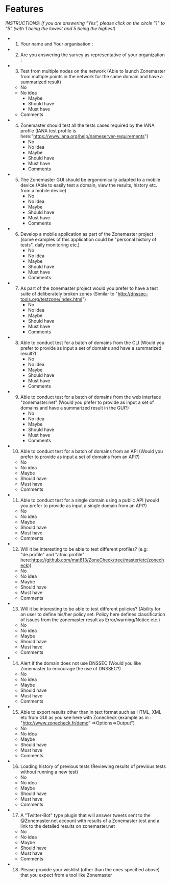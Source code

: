 # Features

*INSTRUCTIONS: If you are answering "Yes", please click on the circle "1" to "5"
(with 1 being the lowest and 5 being the highest)* 

  * 1. Your name and  Your organisation : 
  * 2. Are you answering the survey as representative of your organization :   
  * 3. Test from multiple nodes on the network (Able to launch Zonemaster from
     multiple points in the network for the same domain and have a summarized
     result)
	* No 
	* No idea
        * Maybe
        * Should have
        * Must have 
	* Comments
  * 4. Zonemaster should test all the tests cases required by the IANA profile
    (IANA test profile is here:"https://www.iana.org/help/nameserver-requirements")
        * No
        * No idea
        * Maybe
        * Should have
        * Must have
        * Comments
  * 5. The Zonemaster GUI should be ergonomically adapted to a mobile device (Able
     to easily test a domain, view the results, history etc. from a mobile
     device)
        * No
        * No idea
        * Maybe
        * Should have
        * Must have
        * Comments 
  * 6. Develop a mobile application as part of the Zonemaster project (some
    examples of this application could be "personal history of tests", daily
    monitoring etc.)
        * No
        * No idea
        * Maybe
        * Should have
        * Must have
        * Comments
  * 7. As part of the zonemaster project would you prefer to have a test suite of
    deliberately broken zones (Similar to "http://dnssec-tools.org/testzone/index.html")
        * No
        * No idea
        * Maybe
        * Should have
        * Must have
        * Comments
  * 8. Able to conduct test for a batch of domains from the CLI (Would you prefer to provide as
    input a set of domains and have a summarized result?)
        * No
        * No idea
        * Maybe
        * Should have
        * Must have
        * Comments  
   * 9. Able to conduct test for a batch of domains from the web interface
     "zonemaster.net" (Would you prefer to provide as input a set of domains and
      have a summarized result in the GUI?)
        * No
        * No idea
        * Maybe
        * Should have
        * Must have
        * Comments  
   * 10. Able to conduct test for a batch of domains from an API (Would you prefer to provide as
     input a set of domains from an API?)
        * No
        * No idea
        * Maybe
        * Should have
        * Must have
        * Comments  
   * 11. Able to conduct test for a single domain using a public API (would you
     prefer to provide as input a single domain from an API?)
        * No
        * No idea
        * Maybe
        * Should have
        * Must have
        * Comments  
   * 12. Will it be interesting to be able to test different profiles? (e.g:
    "de.profile" and "afnic.profile" here:https://github.com/mat813/ZoneCheck/tree/master/etc/zonecheck))
        * No
        * No idea
        * Maybe
        * Should have
        * Must have
        * Comments  
   * 13. Will it be interesting to be able to test different policies? (Ability for an
    user to define his/her policy set. Policy here defines classification of
    issues from the zonemaster result as Error/warning/Notice etc.)
        * No
        * No idea
        * Maybe
        * Should have
        * Must have
        * Comments  
   * 14. Alert if the domain does not use DNSSEC (Would you like Zonemaster to
    encourage the use of DNSSEC?)
        * No
        * No idea
        * Maybe
        * Should have
        * Must have
        * Comments  
   * 15. Able to export results other than in text format such as HTML, XML etc from GUI
    as you see here with Zonecheck (example as in : "http://www.zonecheck.fr/demo"
    =>Options=>Output")
        * No
        * No idea
        * Maybe
        * Should have
        * Must have
        * Comments  
   * 16. Loading history of previous tests (Reviewing results of previous tests
    without running a new test)
        * No
        * No idea
        * Maybe
        * Should have
        * Must have
        * Comments  
   * 17. A "Twitter-Bot" type plugin that will answer tweets sent to the
     @Zonemaster.net account with results of a Zonemaster test and a link to the
     detailed results on zonemaster.net
        * No
        * No idea
        * Maybe
        * Should have
        * Must have
        * Comments  
   * 18. Please provide your wishlist (other than the ones specified above) that you
    expect from a tool like Zonemaster
